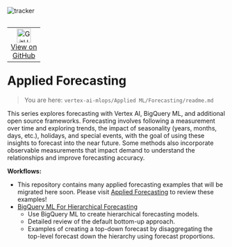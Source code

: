 ![tracker](https://us-central1-vertex-ai-mlops-369716.cloudfunctions.net/pixel-tracking?path=statmike%2Fvertex-ai-mlops%2FApplied+ML%2FForecasting&file=readme.md)
<!--- header table --->
<table align="left">     
  <td style="text-align: center">
    <a href="https://github.com/statmike/vertex-ai-mlops/blob/main/Applied%20ML/Forecasting/readme.md">
      <img width="32px" src="https://www.svgrepo.com/download/217753/github.svg" alt="GitHub logo">
      <br>View on<br>GitHub
    </a>
  </td>
</table><br/><br/><br/><br/>

---
# Applied Forecasting
> You are here: `vertex-ai-mlops/Applied ML/Forecasting/readme.md`

This series explores forecasting with Vertex AI, BigQuery ML, and additional open source frameworks. Forecasting involves following a measurement over time and exploring trends, the impact of seasonality (years, months, days, etc.), holidays, and special events, with the goal of using these insights to forecast into the near future. Some methods also incorporate observable measurements that impact demand to understand the relationships and improve forecasting accuracy.

**Workflows:**
- This repository contains many applied forecasting examples that will be migrated here soon. Please visit [Applied Forecasting](../../Applied%20Forecasting/readme.md) to review these examples!
- [BigQuery ML For Hierarchical Forecasting](./BigQuery%20ML%20For%20Hierarchical%20Forecasting.ipynb)
    - Use BigQuery ML to create hierarchical forecasting models.
    - Detailed review of the default bottom-up approach.
    - Examples of creating a top-down forecast by disaggregating the top-level forecast down the hierarchy using forecast proportions.
